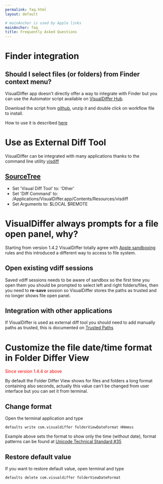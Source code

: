 ```yaml
---
permalink: faq.html
layout: default

# mainAnchor is used by Apple links
mainAnchor: faq
title: Frequently Asked Questions
---
```


Finder integration
==================

Should I select files (or folders) from Finder context menu?
-----

VisualDiffer app doesn't directly offer a way to integrate with Finder but you can use the Automator script available on [VisualDiffer Hub](https://github.com/visualdiffer).

Download the script from [github](https://github.com/visualdiffer/scripts/downloads), unzip it and double click on workflow file to install.

How to use it is described [here](https://github.com/visualdiffer/scripts)

Use as External Diff Tool
=========================

VisualDiffer can be integrated with many applications thanks to the command line utility [visdiff](unix_shell_support.html)

[SourceTree](http://www.sourcetreeapp.com/)
------------------------------------------------------

- Set 'Visual Diff Tool' to: 'Other'
- Set 'Diff Command' to: /Applications/VisualDiffer.app/Contents/Resources/visdiff
- Set Arguments to: $LOCAL $REMOTE

VisualDiffer always prompts for a file open panel, why?
=======================================================

Starting from version 1.4.2 VisualDiffer totally agree with 
[Apple sandboxing](http://developer.apple.com/library/mac/#documentation/Security/Conceptual/AppSandboxDesignGuide/AboutAppSandbox/AboutAppSandbox.html) rules and this introduced a different way to access to file system.

Open existing vdiff sessions
----------------------------
Saved vdiff sessions needs to be aware of sandbox so the first time you open them you should be prompted to select left and right folders/files, then you need to **re-save** session so VisualDiffer stores the paths as trusted and no longer shows file open panel.

Integration with other applications
-----------------------------------
If VisualDiffer is used as external diff tool you should need to add manually paths as trusted, this is documented on [Trusted Paths](trustedPaths.html)

Customize the file date/time format in Folder Differ View
=========================================================
<span style="color:red">Since version 1.4.4 or above</span>

By default the Folder Differ View shows for files and folders a long format containing also seconds, actually this value can't be changed from user interface but you can set it from terminal.

Change format
-------------
Open the terminal application and type

    defaults write com.visualdiffer folderViewDateFormat HHmmss

Example above sets the format to show only the time (without date), format patterns can be found at [Unicode Technical Standard #35](http://unicode.org/reports/tr35/tr35-6.html#Date_Format_Patterns)

Restore default value
---------------------

If you want to restore default value, open terminal and type

    defaults delete com.visualdiffer folderViewDateFormat
